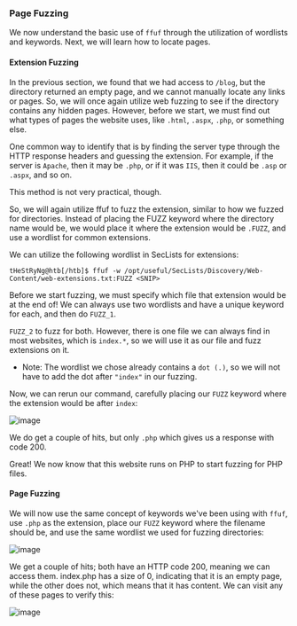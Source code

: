 ### Page Fuzzing

We now understand the basic use of ```ffuf``` through the utilization of wordlists and keywords. Next, we will learn how to locate pages.

#### Extension Fuzzing

In the previous section, we found that we had access to ```/blog```, but the directory returned an empty page, and we cannot manually locate any links or pages. So, we will once again utilize web fuzzing to see if the directory contains any hidden pages. However, before we start, we must find out what types of pages the website uses, like ```.html```, ```.aspx```, ```.php```, or something else.

One common way to identify that is by finding the server type through the HTTP response headers and guessing the extension. For example, if the server is ```Apache```, then it may be ```.php```, or if it was ```IIS```, then it could be ```.asp``` or ```.aspx```, and so on. 

This method is not very practical, though. 

So, we will again utilize ffuf to fuzz the extension, similar to how we fuzzed for directories. Instead of placing the FUZZ keyword where the directory name would be, we would place it where the extension would be ```.FUZZ```, and use a wordlist for common extensions. 

We can utilize the following wordlist in SecLists for extensions:

```
tHeStRyNg@htb[/htb]$ ffuf -w /opt/useful/SecLists/Discovery/Web-Content/web-extensions.txt:FUZZ <SNIP>
```

Before we start fuzzing, we must specify which file that extension would be at the end of! We can always use two wordlists and have a unique keyword for each, and then do ```FUZZ_1```.

```FUZZ_2``` to fuzz for both. However, there is one file we can always find in most websites, which is ```index.*```, so we will use it as our file and fuzz extensions on it.

* Note: The wordlist we chose already contains a ```dot (.)```, so we will not have to add the dot after ```"index"``` in our fuzzing.

Now, we can rerun our command, carefully placing our ```FUZZ``` keyword where the extension would be after ```index```:

![image](https://github.com/tHeStRyNg/SecureSphereLabs/assets/118682909/27a3351b-26e5-4e87-bd17-c7d0e588859b)

We do get a couple of hits, but only ```.php``` which gives us a response with code 200. 

Great! We now know that this website runs on PHP to start fuzzing for PHP files.

#### Page Fuzzing

We will now use the same concept of keywords we've been using with ```ffuf```, use ```.php``` as the extension, place our ```FUZZ``` keyword where the filename should be, and use the same wordlist we used for fuzzing directories:

![image](https://github.com/tHeStRyNg/SecureSphereLabs/assets/118682909/df00ea39-2c47-49bd-918b-5a1e0fdb9894)

We get a couple of hits; both have an HTTP code 200, meaning we can access them. index.php has a size of 0, indicating that it is an empty page, while the other does not, which means that it has content. We can visit any of these pages to verify this:

![image](https://github.com/tHeStRyNg/SecureSphereLabs/assets/118682909/9d102ddd-bcff-4d29-ba8f-ea465eaff871)

